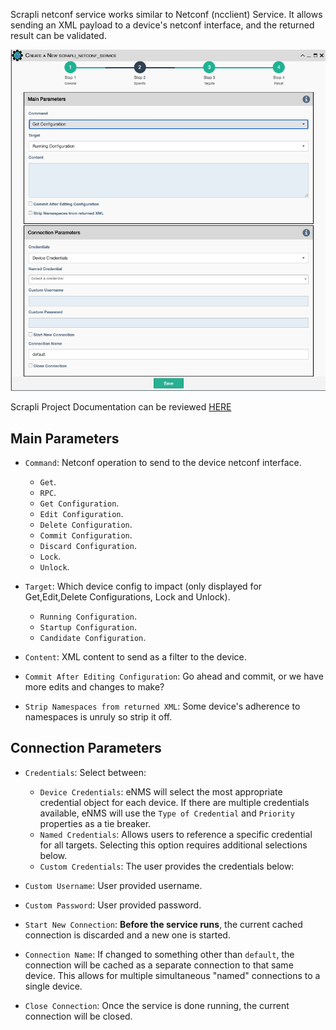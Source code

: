Scrapli netconf service works similar to Netconf (ncclient) Service. It allows
sending an XML payload to a device's netconf interface, and the returned
result can be validated.

![Scrapli Netconf Service](../../_static/automation/service_types/scrapli_netconf.png)

Scrapli Project Documentation can be reviewed
[HERE](https://carlmontanari.github.io/scrapli/user_guide/project_details/)

## Main Parameters

- `Command`: Netconf operation to send to the device netconf interface.

    - `Get`.
    - `RPC`.
    - `Get Configuration`.
    - `Edit Configuration`.
    - `Delete Configuration`.
    - `Commit Configuration`.
    - `Discard Configuration`.
    - `Lock`.
    - `Unlock`.

- `Target`: Which device config to impact (only displayed for Get,Edit,Delete
  Configurations, Lock and Unlock).

    - `Running Configuration`.
    - `Startup Configuration`.
    - `Candidate Configuration`.

- `Content`: XML content to send as a filter to the device.

- `Commit After Editing Configuration`: Go ahead and commit, or we have more 
  edits and changes to make?

- `Strip Namespaces from returned XML`: Some device's adherence to namespaces
  is unruly so strip it off. 

## Connection Parameters

- `Credentials`: Select between:
    - `Device Credentials`: eNMS will select the most appropriate credential
      object for each device. If there are multiple credentials available, eNMS
      will use the `Type of Credential` and `Priority` properties as a tie
      breaker.
    - `Named Credentials`: Allows users to reference a specific credential for 
      all targets. Selecting this option requires additional selections below.
    - `Custom Credentials`: The user provides the credentials below:

- `Custom Username`: User provided username.

- `Custom Password`: User provided password.

- `Start New Connection`: **Before the service runs**, the current
  cached connection is discarded and a new one is started.
    
- `Connection Name`: If changed to something other than `default`, the
  connection will be cached as a separate connection to that same device.
  This allows for multiple simultaneous "named" connections to a single
  device.
    
- `Close Connection`: Once the service is done running, the current
  connection will be closed.
